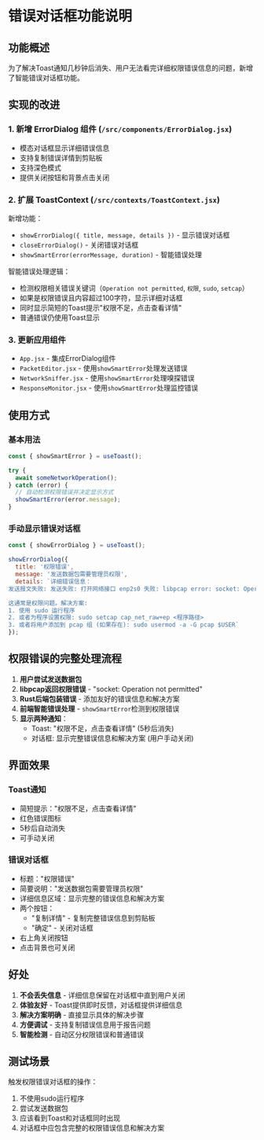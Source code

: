 # 错误对话框功能说明

## 功能概述
为了解决Toast通知几秒钟后消失、用户无法看完详细权限错误信息的问题，新增了智能错误对话框功能。

## 实现的改进

### 1. 新增 ErrorDialog 组件 (`/src/components/ErrorDialog.jsx`)
- 模态对话框显示详细错误信息
- 支持复制错误详情到剪贴板
- 支持深色模式
- 提供关闭按钮和背景点击关闭

### 2. 扩展 ToastContext (`/src/contexts/ToastContext.jsx`)
新增功能：
- `showErrorDialog({ title, message, details })` - 显示错误对话框
- `closeErrorDialog()` - 关闭错误对话框  
- `showSmartError(errorMessage, duration)` - 智能错误处理

智能错误处理逻辑：
- 检测权限相关错误关键词（`Operation not permitted`, `权限`, `sudo`, `setcap`）
- 如果是权限错误且内容超过100字符，显示详细对话框
- 同时显示简短的Toast提示"权限不足，点击查看详情"
- 普通错误仍使用Toast显示

### 3. 更新应用组件
- `App.jsx` - 集成ErrorDialog组件
- `PacketEditor.jsx` - 使用`showSmartError`处理发送错误
- `NetworkSniffer.jsx` - 使用`showSmartError`处理嗅探错误
- `ResponseMonitor.jsx` - 使用`showSmartError`处理监控错误

## 使用方式

### 基本用法
```javascript
const { showSmartError } = useToast();

try {
  await someNetworkOperation();
} catch (error) {
  // 自动检测权限错误并决定显示方式
  showSmartError(error.message);
}
```

### 手动显示错误对话框
```javascript
const { showErrorDialog } = useToast();

showErrorDialog({
  title: '权限错误',
  message: '发送数据包需要管理员权限',
  details: `详细错误信息：
发送报文失败: 发送失败: 打开网络接口 enp2s0 失败: libpcap error: socket: Operation not permitted

这通常是权限问题。解决方案:
1. 使用 sudo 运行程序
2. 或者为程序设置权限: sudo setcap cap_net_raw+ep <程序路径>
3. 或者将用户添加到 pcap 组 (如果存在): sudo usermod -a -G pcap $USER`
});
```

## 权限错误的完整处理流程

1. **用户尝试发送数据包**
2. **libpcap返回权限错误** - "socket: Operation not permitted"
3. **Rust后端包装错误** - 添加友好的错误信息和解决方案
4. **前端智能错误处理** - `showSmartError`检测到权限错误
5. **显示两种通知**：
   - Toast: "权限不足，点击查看详情" (5秒后消失)
   - 对话框: 显示完整错误信息和解决方案 (用户手动关闭)

## 界面效果

### Toast通知
- 简短提示："权限不足，点击查看详情"
- 红色错误图标
- 5秒后自动消失
- 可手动关闭

### 错误对话框
- 标题："权限错误"
- 简要说明："发送数据包需要管理员权限"
- 详细信息区域：显示完整的错误信息和解决方案
- 两个按钮：
  - "复制详情" - 复制完整错误信息到剪贴板
  - "确定" - 关闭对话框
- 右上角关闭按钮
- 点击背景也可关闭

## 好处

1. **不会丢失信息** - 详细信息保留在对话框中直到用户关闭
2. **体验友好** - Toast提供即时反馈，对话框提供详细信息
3. **解决方案明确** - 直接显示具体的解决步骤
4. **方便调试** - 支持复制错误信息用于报告问题
5. **智能检测** - 自动区分权限错误和普通错误

## 测试场景

触发权限错误对话框的操作：
1. 不使用sudo运行程序
2. 尝试发送数据包
3. 应该看到Toast和对话框同时出现
4. 对话框中应包含完整的权限错误信息和解决方案